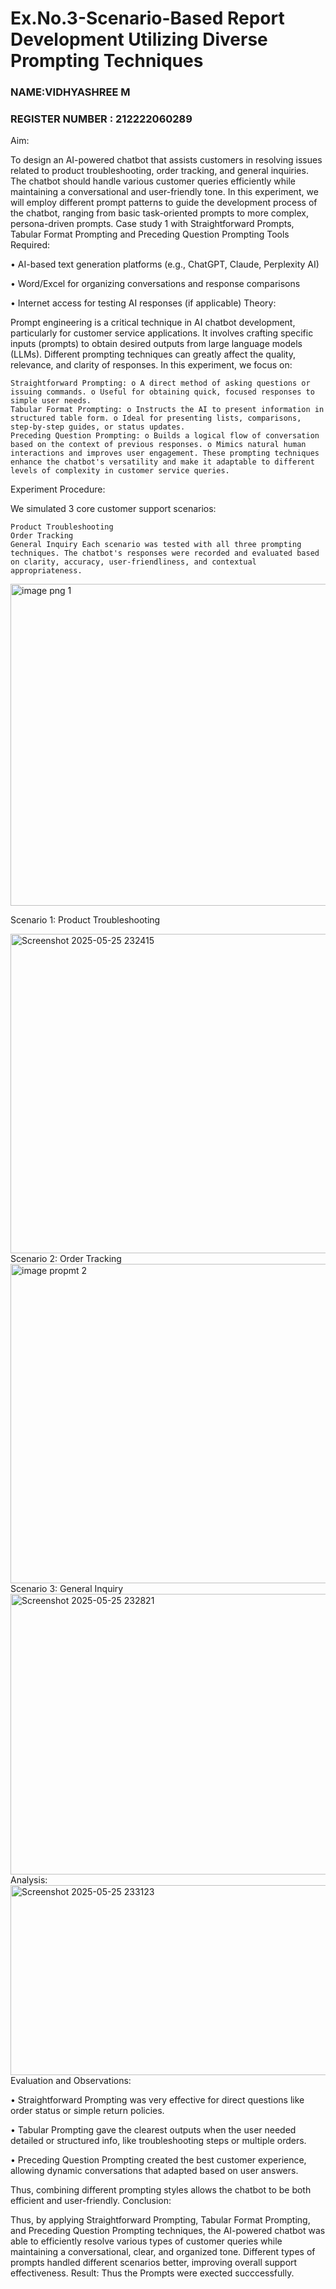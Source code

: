 # Ex.No.3-Scenario-Based Report Development Utilizing Diverse Prompting Techniques

### NAME:VIDHYASHREE M                                                                           
### REGISTER NUMBER : 212222060289

Aim:

To design an AI-powered chatbot that assists customers in resolving issues related to product troubleshooting, order tracking, and general inquiries. The chatbot should handle various customer queries efficiently while maintaining a conversational and user-friendly tone. In this experiment, we will employ different prompt patterns to guide the development process of the chatbot, ranging from basic task-oriented prompts to more complex, persona-driven prompts. Case study 1 with Straightforward Prompts, Tabular Format Prompting and Preceding Question Prompting
Tools Required:

• AI-based text generation platforms (e.g., ChatGPT, Claude, Perplexity AI)

• Word/Excel for organizing conversations and response comparisons

• Internet access for testing AI responses (if applicable)
Theory:

Prompt engineering is a critical technique in AI chatbot development, particularly for customer service applications. It involves crafting specific inputs (prompts) to obtain desired outputs from large language models (LLMs). Different prompting techniques can greatly affect the quality, relevance, and clarity of responses. In this experiment, we focus on:

    Straightforward Prompting: o A direct method of asking questions or issuing commands. o Useful for obtaining quick, focused responses to simple user needs.
    Tabular Format Prompting: o Instructs the AI to present information in structured table form. o Ideal for presenting lists, comparisons, step-by-step guides, or status updates.
    Preceding Question Prompting: o Builds a logical flow of conversation based on the context of previous responses. o Mimics natural human interactions and improves user engagement. These prompting techniques enhance the chatbot's versatility and make it adaptable to different levels of complexity in customer service queries.

Experiment Procedure:

We simulated 3 core customer support scenarios:

    Product Troubleshooting
    Order Tracking
    General Inquiry Each scenario was tested with all three prompting techniques. The chatbot's responses were recorded and evaluated based on clarity, accuracy, user-friendliness, and contextual appropriateness.
<img width="538" height="515" alt="image png 1" src="https://github.com/user-attachments/assets/004d95ab-70ae-4a44-bdca-eebaf15dc6b9" />

Scenario 1: Product Troubleshooting

<img width="788" height="511" alt="Screenshot 2025-05-25 232415" src="https://github.com/user-attachments/assets/f975bd38-40ef-4714-bdc8-5adc2b8982bc" />
Scenario 2: Order Tracking
<img width="788" height="511" alt="image propmt 2" src="https://github.com/user-attachments/assets/43f49012-a93a-4fa5-a11d-6d533e5e15bc" />
Scenario 3: General Inquiry
<img width="786" height="449" alt="Screenshot 2025-05-25 232821" src="https://github.com/user-attachments/assets/67e033ad-4c92-4548-85a9-1adb5c38bf96" />
Analysis:
<img width="787" height="304" alt="Screenshot 2025-05-25 233123" src="https://github.com/user-attachments/assets/1b5a9f15-3d88-4ee6-ae5e-e84d2dd16e48" />
Evaluation and Observations:

• Straightforward Prompting was very effective for direct questions like order status or simple return policies.

• Tabular Prompting gave the clearest outputs when the user needed detailed or structured info, like troubleshooting steps or multiple orders.

• Preceding Question Prompting created the best customer experience, allowing dynamic conversations that adapted based on user answers.

Thus, combining different prompting styles allows the chatbot to be both efficient and user-friendly.
Conclusion:

Thus, by applying Straightforward Prompting, Tabular Format Prompting, and Preceding Question Prompting techniques, the AI-powered chatbot was able to efficiently resolve various types of customer queries while maintaining a conversational, clear, and organized tone. Different types of prompts handled different scenarios better, improving overall support effectiveness.
Result:
Thus the Prompts were exected succcessfully.


